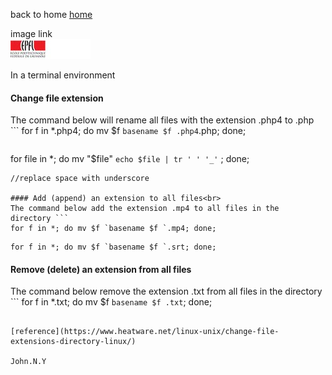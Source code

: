 back to home
[home](./index.md)

image link<br>
![img](./img/EPFL200x50.jpeg)


In a terminal environment
#### Change file extension
The command below will rename all files with the extension .php4 to .php
 ```
for f in *.php4; do mv $f `basename $f .php4`.php; done;
```
```
for file in *; do mv "$file" `echo $file | tr ' ' '_'` ; done;
```
//replace space with underscore

#### Add (append) an extension to all files<br>
The command below add the extension .mp4 to all files in the directory ```
for f in *; do mv $f `basename $f `.mp4; done;
```
```
for f in *; do mv $f `basename $f `.srt; done;
```

#### Remove (delete) an extension from all files<br>
The command below remove the extension .txt from all files in the directory ```
for f in *.txt; do mv $f `basename $f .txt`; done;
```

[reference](https://www.heatware.net/linux-unix/change-file-extensions-directory-linux/)

John.N.Y

